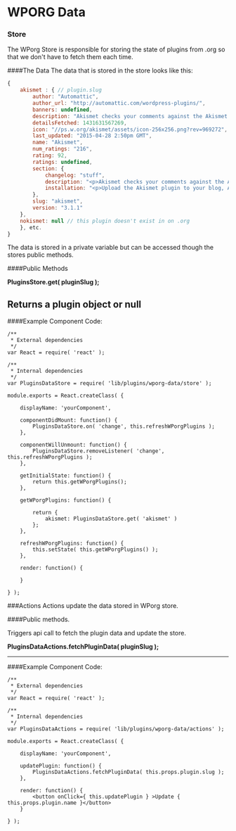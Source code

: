 WPORG Data
=======


### Store
The WPorg Store is responsible for storing the state of plugins from .org so that we don't have to fetch them each time.

####The Data
The data that is stored in the store looks like this:

```js
{
	akismet : { // plugin.slug
		author: "Automattic",
		author_url: "http://automattic.com/wordpress-plugins/",
		banners: undefined,
		description: "Akismet checks your comments against the Akismet Web service to see if they look like spam or not.",
		detailsFetched: 1431631567269,
		icon: "//ps.w.org/akismet/assets/icon-256x256.png?rev=969272",
		last_updated: "2015-04-28 2:50pm GMT",
		name: "Akismet",
		num_ratings: "216",
		rating: 92,
		ratings: undefined,
		section: {
			changelog: "stuff",
			description: "<p>Akismet checks your comments against the Akismet Web service to see if they look like spam or not and lets you review the spam it catches under your blog's \"Comments\" admin screen.</p>↵↵<p>Major features in Akismet include:</p>↵↵<ul>↵<li>Automatically checks all comments and filters out the ones that look like spam.</li>↵<li>Each comment has a status history, so you can easily see which comments were caught or cleared by Akismet and which were spammed or unspammed by a moderator.</li>↵<li>URLs are shown in the comment body to reveal hidden or misleading links.</li>↵<li>Moderators can see the number of approved comments for each user.</li>↵<li>A discard feature that outright blocks the worst spam, saving you disk space and speeding up your site.</li>↵</ul>↵↵<p>PS: You'll need an <a href=\"http://akismet.com/get/\">Akismet.com API key</a> to use it.  Keys are free for personal blogs; paid subscriptions are available for businesses and commercial sites.</p>",
			installation: "<p>Upload the Akismet plugin to your blog, Activate it, then enter your <a href=\"http://akismet.com/get/\">Akismet.com API key</a>.</p>↵↵<p>1, 2, 3: You're done!</p>"
		},
		slug: "akismet",
		version: "3.1.1"
	},
	nokismet: null // this plugin doesn't exist in on .org
	}, etc.
}
```

The data is stored in a private variable but can be accessed though the stores public methods.

####Public Methods

**PluginsStore.get( pluginSlug );**

Returns a plugin object or null
---

####Example Component Code:

```es6
/**
 * External dependencies
 */
var React = require( 'react' );

/**
 * Internal dependencies
 */
var PluginsDataStore = require( 'lib/plugins/wporg-data/store' );

module.exports = React.createClass( {

	displayName: 'yourComponent',

	componentDidMount: function() {
		PluginsDataStore.on( 'change', this.refreshWPorgPlugins );
	},

	componentWillUnmount: function() {
		PluginsDataStore.removeListener( 'change', this.refreshWPorgPlugins );
	},

	getInitialState: function() {
		return this.getWPorgPlugins();
	},

	getWPorgPlugins: function() {

		return {
			akismet: PluginsDataStore.get( 'akismet' )
		};
	},

	refreshWPorgPlugins: function() {
		this.setState( this.getWPorgPlugins() );
	},

	render: function() {

	}

} );

```

###Actions
Actions update the data stored in WPorg store.

####Public methods.

Triggers api call to fetch the plugin data and update the store.

**PluginsDataActions.fetchPluginData( pluginSlug );**

---

####Example Component Code:

```es6
/**
 * External dependencies
 */
var React = require( 'react' );

/**
 * Internal dependencies
 */
var PluginsDataActions = require( 'lib/plugins/wporg-data/actions' );

module.exports = React.createClass( {

	displayName: 'yourComponent',

	updatePlugin: function() {
		PluginsDataActions.fetchPluginData( this.props.plugin.slug );
	},

	render: function() {
		<button onClick={ this.updatePlugin } >Update { this.props.plugin.name }</button>
	}

} );

```
